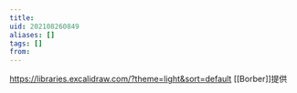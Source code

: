 ```yaml
---
title: 
uid: 202108260849
aliases: []
tags: []
from: 
---
```

https://libraries.excalidraw.com/?theme=light&sort=default
[[Borber]]提供